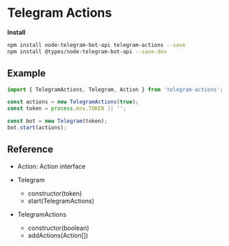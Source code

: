 # Telegram Actions

__Install__

```bash
npm install node-telegram-bot-api telegram-actions --save
npm install @types/node-telegram-bot-api --save-dev
```

## Example

```typescript
import { TelegramActions, Telegram, Action } from 'telegram-actions';

const actions = new TelegramActions(true);
const token = process.env.TOKEN || '';

const bot = new Telegram(token);
bot.start(actions);
```

## Reference

- Action: Action interface

- Telegram
    - constructor(token)
    - start(TelegramActions)

- TelegramActions
    - constructor(boolean)
    - addActions(Action[])

